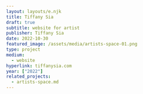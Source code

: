 ```yaml
---
layout: layouts/e.njk
title: Tiffany Sia
draft: true
subtitle: website for artist
publisher: Tiffany Sia
date: 2022-10-30
featured_image: /assets/media/artists-space-01.png
type: project
medium:
  - website
hyperlink: tiffanysia.com
year: ["2022"]
related_projects:
  - artists-space.md
---
```

